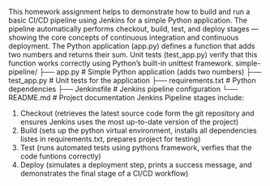 This homework assignment helps to demonstrate how to build and run a basic CI/CD pipeline using Jenkins for a simple Python application.
The pipeline automatically performs checkout, build, test, and deploy stages — showing the core concepts of continuous integration and continuous deployment.
The Python application (app.py) defines a function that adds two numbers and returns their sum.
Unit tests (test_app.py) verify that this function works correctly using Python’s built-in unittest framework.
simple-pipeline/
├── app.py              # Simple Python application (adds two numbers)
├── test_app.py         # Unit tests for the application
├── requirements.txt    # Python dependencies
├── Jenkinsfile         # Jenkins pipeline configuration
└── README.md           # Project documentation
Jenkins Pipeline stages include:
1. Checkout (retrieves the latest source code form the git repository and ensures Jenkins uses the most up-to-date version of the project)
2. Build (sets up the python virtual environment, installs all dependencies listes in requirements.txt, prepares project for testing)
3. Test (runs automated tests using pythons framework, verfies that the code funtions correctly)
4. Deploy (simulates a deployment step, prints a success message, and demonstrates the final stage of a CI/CD workflow)